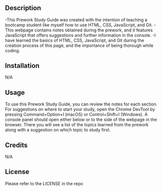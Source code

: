 # <Prework Study Guide Webspage>

## Description

-This Prework Study Guide was created with the intention of teaching a bootcamp student like myself how to use HTML, CSS, JavaScript, and Git. 
-This webpage contains notes obtained during the prework, and it features JavaScript that offers suggestions and further information in the console.
-I have learned the basics of HTML, CSS, JavaScript, and Git during the creation process of this page, and the importance of being thorough while coding. 

## Installation

N/A

## Usage

To use this Prework Study Guide, you can review the notes for each section. For suggestions on where to start your study, open the Chrome DevTool by pressing Command+Option+I (macOS) or Control+Shift+I (Windows). A console panel should open either below or to the side of the webpage in the browser. There you will see a list of the topics learned from the prework along with a suggestion on which topic to study first.

## Credits

N/A

## License

Please refer to the LICENSE in the repo
